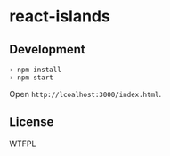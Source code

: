 # react-islands

## Development

~~~
› npm install
› npm start
~~~

Open `http://lcoalhost:3000/index.html`.

## License

WTFPL
